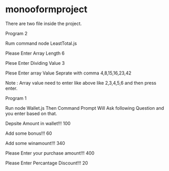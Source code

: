 # monooformproject


There are two file inside the project. 

Program 2

Rum command  node LeastTotal.js 

Please Enter Array Length  6

Plese Enter Dividing Value  3

Plese Enter array Value Seprate with comma 4,8,15,16,23,42

Note : Array value need to enter like above like 2,3,4,5,6 and then press enter. 


Program 1 

Run node Wallet.js 
Then Command Prompt Will Ask following Question and you enter based on that. 

Depsite Amount in wallet!!!  100

Add some bonus!!!  60

Add some winamount!!!  340

Please Enter your purchase amount!!!  400

Please Enter Percantage Discount!!!  20



